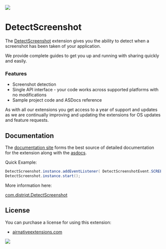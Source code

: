 ![](images/hero.png)

# DetectScreenshot

The [DetectScreenshot](https://airnativeextensions.com/extension/com.distriqt.DetectScreenshot) extension gives you the ability to detect when a screenshot has been taken of your application.

We provide complete guides to get you up and running with sharing quickly and easily.

### Features

- Screenshot detection
- Single API interface - your code works across supported platforms with no modifications
- Sample project code and ASDocs reference

As with all our extensions you get access to a year of support and updates as we are
continually improving and updating the extensions for OS updates and feature requests.

## Documentation

The [documentation site](https://docs.airnativeextensions.com/docs/detectscreenshot) forms the best source of detailed documentation for the extension along with the [asdocs](https://docs.airnativeextensions.com/asdocs/detectscreenshot).

Quick Example:

```actionscript title="AIR"
DetectScreenshot.instance.addEventListener( DetectScreenshotEvent.SCREENSHOT_DETECTED, onScreenshotDetected );
DetectScreenshot.instance.start();
```

More information here:

[com.distriqt.DetectScreenshot](https://airnativeextensions.com/extension/com.distriqt.DetectScreenshot)

## License

You can purchase a license for using this extension:

- [airnativeextensions.com](https://airnativeextensions.com/)

![](images/promo.png)
